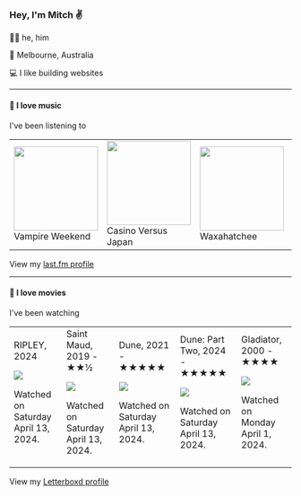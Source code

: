 <article><h3>Hey, I&#x27;m Mitch ✌️</h3><section><p>🙆‍♂️ he, him</p><p>📍 Melbourne, Australia</p><p>💻 I like building websites</p></section><hr/><section><h4>💽 I love music</h4><p>I&#x27;ve been listening to</p><table><tbody><td><img src="https://lastfm.freetls.fastly.net/i/u/174s/61fe67ac1045c545a57bfc81da022f91.png" height="150px" alt="" role="presentation"/><br/>Vampire Weekend</td><td><img src="https://lastfm.freetls.fastly.net/i/u/174s/b28e77d9552a9b70313372e46f29100c.png" height="150px" alt="" role="presentation"/><br/>Casino Versus Japan</td><td><img src="https://lastfm.freetls.fastly.net/i/u/174s/933cc83d663a83c895302375e64b9d0c.png" height="150px" alt="" role="presentation"/><br/>Waxahatchee</td><td><img src="https://lastfm.freetls.fastly.net/i/u/174s/728b96871489a14afd75b735e3887cf0.png" height="150px" alt="" role="presentation"/><br/>Hovvdy</td><td><img src="https://lastfm.freetls.fastly.net/i/u/174s/746436fb5abd430a4e684eaeee4f1aff.png" height="150px" alt="" role="presentation"/><br/>Adrianne Lenker</td></tbody></table><span>View my <a href="https://www.last.fm/user/mylsb">last.fm profile</a></span></section><hr/><section><h4>📼 I love movies</h4><p>I&#x27;ve been watching</p><table><tbody><td>RIPLEY, 2024<br/><span> <p><img src="https://a.ltrbxd.com/resized/film-poster/1/1/4/1/3/2/0/1141320-ripley-0-600-0-900-crop.jpg?v=6992c33fc4"/></p> <p>Watched on Saturday April 13, 2024.</p> </span></td><td>Saint Maud, 2019 - ★★½<br/><span> <p><img src="https://a.ltrbxd.com/resized/sm/upload/8i/fl/ux/x4/uQjxpEYktu36ZiWKfn0t0FySmXl-0-600-0-900-crop.jpg?v=adf9e62e9b"/></p> <p>Watched on Saturday April 13, 2024.</p> </span></td><td>Dune, 2021 - ★★★★★<br/><span> <p><img src="https://a.ltrbxd.com/resized/sm/upload/nx/8b/vs/gc/cDbNAY0KM84cxXhmj8f0dLWza3t-0-600-0-900-crop.jpg?v=49eed12751"/></p> <p>Watched on Saturday April 13, 2024.</p> </span></td><td>Dune: Part Two, 2024 - ★★★★★<br/><span> <p><img src="https://a.ltrbxd.com/resized/film-poster/6/1/7/4/4/3/617443-dune-part-two-0-600-0-900-crop.jpg?v=cc533700f8"/></p> <p>Watched on Saturday April 13, 2024.</p> </span></td><td>Gladiator, 2000 - ★★★★<br/><span> <p><img src="https://a.ltrbxd.com/resized/film-poster/5/1/9/5/2/51952-gladiator-0-600-0-900-crop.jpg?v=ebc9155e73"/></p> <p>Watched on Monday April 1, 2024.</p> </span></td></tbody></table><span>View my <a href="https://letterboxd.com/myslab/">Letterboxd profile</a></span></section></article>